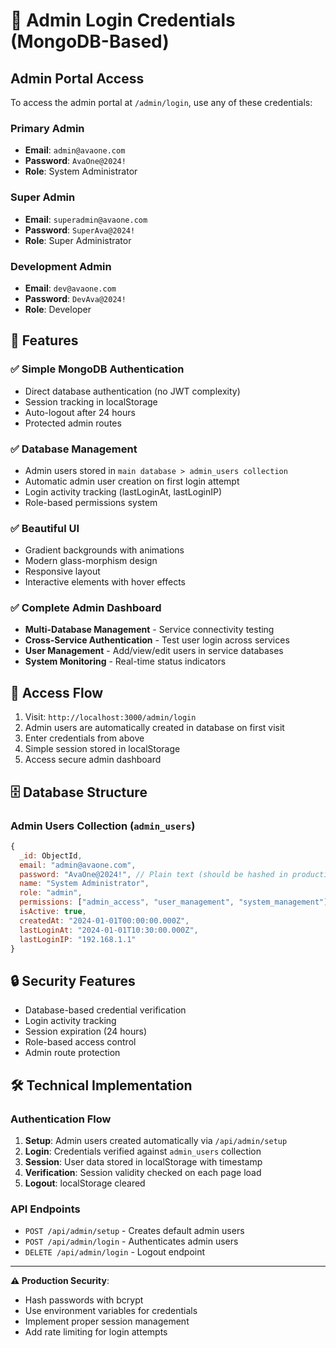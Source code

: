 # 🔐 Admin Login Credentials (MongoDB-Based)

## Admin Portal Access

To access the admin portal at `/admin/login`, use any of these credentials:

### Primary Admin
- **Email**: `admin@avaone.com`
- **Password**: `AvaOne@2024!`
- **Role**: System Administrator

### Super Admin
- **Email**: `superadmin@avaone.com`
- **Password**: `SuperAva@2024!`
- **Role**: Super Administrator

### Development Admin
- **Email**: `dev@avaone.com`
- **Password**: `DevAva@2024!`
- **Role**: Developer

## 🌟 Features

### ✅ Simple MongoDB Authentication
- Direct database authentication (no JWT complexity)
- Session tracking in localStorage
- Auto-logout after 24 hours
- Protected admin routes

### ✅ Database Management
- Admin users stored in `main database > admin_users collection`
- Automatic admin user creation on first login attempt
- Login activity tracking (lastLoginAt, lastLoginIP)
- Role-based permissions system

### ✅ Beautiful UI
- Gradient backgrounds with animations
- Modern glass-morphism design
- Responsive layout
- Interactive elements with hover effects

### ✅ Complete Admin Dashboard
- **Multi-Database Management** - Service connectivity testing
- **Cross-Service Authentication** - Test user login across services
- **User Management** - Add/view/edit users in service databases
- **System Monitoring** - Real-time status indicators

## 🚀 Access Flow

1. Visit: `http://localhost:3000/admin/login`
2. Admin users are automatically created in database on first visit
3. Enter credentials from above
4. Simple session stored in localStorage
5. Access secure admin dashboard

## 🗄️ Database Structure

### Admin Users Collection (`admin_users`)
```javascript
{
  _id: ObjectId,
  email: "admin@avaone.com",
  password: "AvaOne@2024!", // Plain text (should be hashed in production)
  name: "System Administrator",
  role: "admin",
  permissions: ["admin_access", "user_management", "system_management"],
  isActive: true,
  createdAt: "2024-01-01T00:00:00.000Z",
  lastLoginAt: "2024-01-01T10:30:00.000Z",
  lastLoginIP: "192.168.1.1"
}
```

## 🔒 Security Features

- Database-based credential verification
- Login activity tracking
- Session expiration (24 hours)
- Role-based access control
- Admin route protection

## 🛠️ Technical Implementation

### Authentication Flow
1. **Setup**: Admin users created automatically via `/api/admin/setup`
2. **Login**: Credentials verified against `admin_users` collection
3. **Session**: User data stored in localStorage with timestamp
4. **Verification**: Session validity checked on each page load
5. **Logout**: localStorage cleared

### API Endpoints
- `POST /api/admin/setup` - Creates default admin users
- `POST /api/admin/login` - Authenticates admin users
- `DELETE /api/admin/login` - Logout endpoint

---

**⚠️ Production Security**: 
- Hash passwords with bcrypt
- Use environment variables for credentials
- Implement proper session management
- Add rate limiting for login attempts

